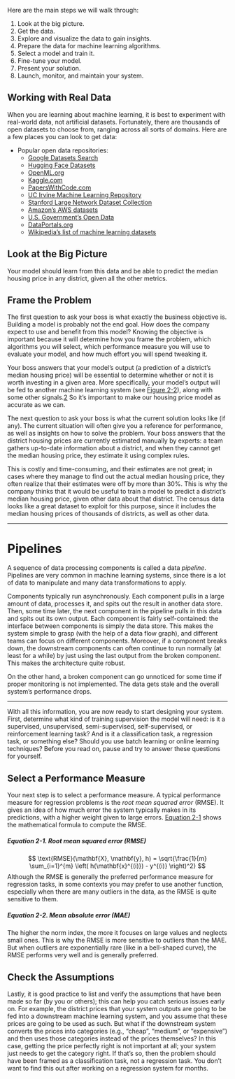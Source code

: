 Here are the main steps we will walk through:
1. Look at the big picture.
2. Get the data.
3. Explore and visualize the data to gain insights.
4. Prepare the data for machine learning algorithms.
5. Select a model and train it.
6. Fine-tune your model.
7. Present your solution.
8. Launch, monitor, and maintain your system.
## Working with Real Data
When you are learning about machine learning, it is best to experiment with real-world data, not artificial datasets. Fortunately, there are thousands of open datasets to choose from, ranging across all sorts of domains. Here are a few places you can look to get data:

- Popular open data repositories:
    - [Google Datasets Search](https://datasetsearch-research-google-com.proxy.library.nyu.edu/)
    - [Hugging Face Datasets](https://huggingface.co/docs/datasets)
    - [OpenML.org](https://openml.org)
    - [Kaggle.com](https://kaggle.com/datasets)
    - [PapersWithCode.com](https://paperswithcode.com/datasets)
    - [UC Irvine Machine Learning Repository](https://archive.ics.uci.edu)
    - [Stanford Large Network Dataset Collection](https://snap-stanford-edu.proxy.library.nyu.edu/data/)
    - [Amazon’s AWS datasets](https://registry.opendata.aws)
    - [U.S. Government’s Open Data](https://data.gov/)
    - [DataPortals.org](https://dataportals.org)
    - [Wikipedia’s list of machine learning datasets](https://homl.info/9)

## Look at the Big Picture
Your model should learn from this data and be able to predict the median housing price in any district, given all the other metrics.

## Frame the Problem

The first question to ask your boss is what exactly the business objective is. Building a model is probably not the end goal. How does the company expect to use and benefit from this model? Knowing the objective is important because it will determine how you frame the problem, which algorithms you will select, which performance measure you will use to evaluate your model, and how much effort you will spend tweaking it.

Your boss answers that your model’s output (a prediction of a district’s median housing price) will be essential to determine whether or not it is worth investing in a given area. More specifically, your model’s output will be fed to another machine learning system (see [Figure 2-2](https://learning-oreilly-com.proxy.library.nyu.edu/library/view/hands-on-machine-learning/9798341607972/ch02.html#house_pricing_pipeline_diagram)), along with some other signals.⁠[2](https://learning-oreilly-com.proxy.library.nyu.edu/library/view/hands-on-machine-learning/9798341607972/ch02.html#id637) So it’s important to make our housing price model as accurate as we can.

The next question to ask your boss is what the current solution looks like (if any). The current situation will often give you a reference for performance, as well as insights on how to solve the problem. Your boss answers that the district housing prices are currently estimated manually by experts: a team gathers up-to-date information about a district, and when they cannot get the median housing price, they estimate it using complex rules.

This is costly and time-consuming, and their estimates are not great; in cases where they manage to find out the actual median housing price, they often realize that their estimates were off by more than 30%. This is why the company thinks that it would be useful to train a model to predict a district’s median housing price, given other data about that district. The census data looks like a great dataset to exploit for this purpose, since it includes the median housing prices of thousands of districts, as well as other data.

---
# Pipelines

A sequence of data processing components is called a data _pipeline_. Pipelines are very common in machine learning systems, since there is a lot of data to manipulate and many data transformations to apply.

Components typically run asynchronously. Each component pulls in a large amount of data, processes it, and spits out the result in another data store. Then, some time later, the next component in the pipeline pulls in this data and spits out its own output. Each component is fairly self-contained: the interface between components is simply the data store. This makes the system simple to grasp (with the help of a data flow graph), and different teams can focus on different components. Moreover, if a component breaks down, the downstream components can often continue to run normally (at least for a while) by just using the last output from the broken component. This makes the architecture quite robust.

On the other hand, a broken component can go unnoticed for some time if proper monitoring is not implemented. The data gets stale and the overall system’s performance drops.

---

With all this information, you are now ready to start designing your system. First, determine what kind of training supervision the model will need: is it a supervised, unsupervised, semi-supervised, self-supervised, or reinforcement learning task? And is it a classification task, a regression task, or something else? Should you use batch learning or online learning techniques? Before you read on, pause and try to answer these questions for yourself.


## Select a Performance Measure
Your next step is to select a performance measure. A typical performance measure for regression problems is the _root mean squared error_ (RMSE). It gives an idea of how much error the system typically makes in its predictions, with a higher weight given to large errors. [Equation 2-1](https://learning-oreilly-com.proxy.library.nyu.edu/library/view/hands-on-machine-learning/9798341607972/ch02.html#rmse_equation) shows the mathematical formula to compute the RMSE.

##### Equation 2-1. Root mean squared error (RMSE)
$$
\text{RMSE}(\mathbf{X}, \mathbf{y}, h) = \sqrt{\frac{1}{m} \sum_{i=1}^{m} \left( h(\mathbf{x}^{(i)}) - y^{(i)} \right)^2}
$$
Although the RMSE is generally the preferred performance measure for regression tasks, in some contexts you may prefer to use another function, especially when there are many outliers in the data, as the RMSE is quite sensitive to them.

##### Equation 2-2. Mean absolute error (MAE)
The higher the norm index, the more it focuses on large values and neglects small ones. This is why the RMSE is more sensitive to outliers than the MAE. But when outliers are exponentially rare (like in a bell-shaped curve), the RMSE performs very well and is generally preferred.

## Check the Assumptions

Lastly, it is good practice to list and verify the assumptions that have been made so far (by you or others); this can help you catch serious issues early on. For example, the district prices that your system outputs are going to be fed into a downstream machine learning system, and you assume that these prices are going to be used as such. But what if the downstream system converts the prices into categories (e.g., “cheap”, “medium”, or “expensive”) and then uses those categories instead of the prices themselves? In this case, getting the price perfectly right is not important at all; your system just needs to get the category right. If that’s so, then the problem should have been framed as a classification task, not a regression task. You don’t want to find this out after working on a regression system for months.